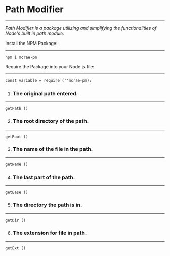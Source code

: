 # **Path Modifier**
---

*Path Modifier is a package utilizing and simplifying the functionalities of Node's built in path module.*

Install the NPM Package:

---
    npm i mcrae-pm

Require the Package into your Node.js file:

---
    const variable = require (''mcrae-pm);


1. ### The original path entered.

---
    getPath ()


2. ### The root directory of the path.

---
    getRoot ()

3. ### The name of the file in the path.

---
    getName ()

4. ### The last part of the path.

---
    getBase ()

5. ### The directory the path is in.

---
    getDir ()

6. ### The extension for file in path.

---
    getExt ()
